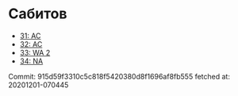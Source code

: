 # Сабитов
- [31: AC](31.md)
- [32: AC](32.md)
- [33: WA 2](33.md)
- [34: NA](34.md)

Commit: 915d59f3310c5c818f5420380d8f1696af8fb555
 fetched at: 20201201-070445
